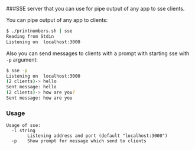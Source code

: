 ###SSE server that you can use for pipe output of any app to sse clients.

You can pipe output of any app to clients:

```bash
$ ./printnumbers.sh | sse
Reading from Stdin
Listening on  localhost:3000
```

Also you can send messages to clients with a prompt with starting sse with `-p` argument:

```bash
$ sse -p
Listening on  localhost:3000
(2 clients)-> hello
Sent message: hello
(2 clients)-> how are you?
Sent message: how are you
```

### Usage

```
Usage of sse:
  -l string
        Listening address and port (default "localhost:3000")
  -p    Show prompt for message which send to clients

```

